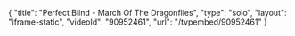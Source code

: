{
    "title": "Perfect Blind - March Of The Dragonflies",
    "type": "solo",
    "layout": "iframe-static",
    "videoId": "90952461",
    "url": "\/tvpembed\/90952461"
}